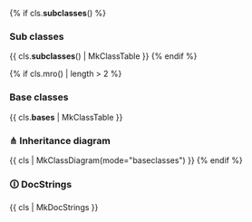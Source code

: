 {% if cls.__subclasses__() %}
### Sub classes
{{ cls.__subclasses__() | MkClassTable }}
{% endif %}

{% if cls.mro() | length > 2 %}
### Base classes
{{ cls.__bases__ | MkClassTable }}
### ⋔ Inheritance diagram
{{ cls | MkClassDiagram(mode="baseclasses") }}
{% endif %}

### 🛈 DocStrings

{{ cls | MkDocStrings }}
